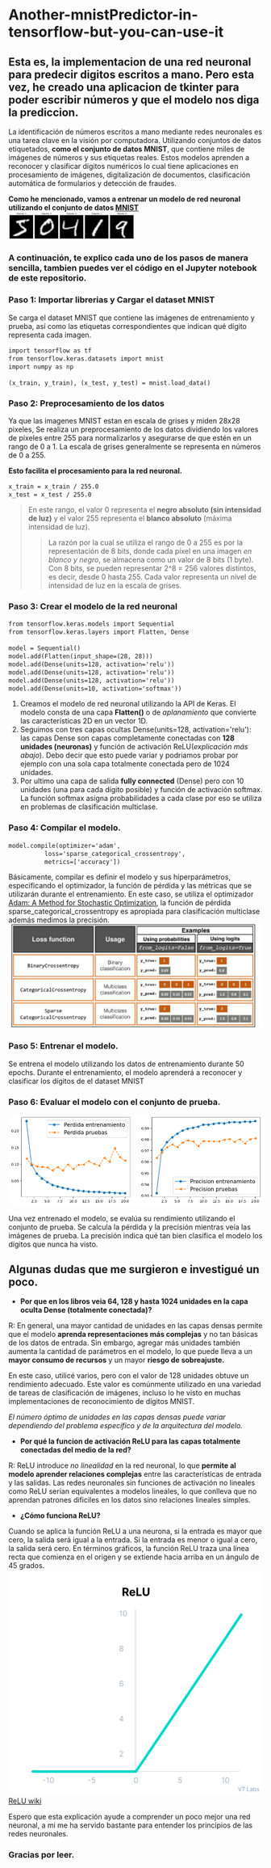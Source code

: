 # Another-mnistPredictor-in-tensorflow-but-you-can-use-it

## Esta es, la implementacion de una red neuronal para predecir digitos escritos a mano. Pero esta vez, he creado una aplicacion de tkinter para poder escribir números y que el modelo nos diga la prediccion.

La identificación de números escritos a mano mediante redes neuronales es una tarea clave en la visión por computadora. Utilizando conjuntos de datos etiquetados, **como el conjunto de datos MNIST**, que contiene miles de imágenes de números y sus etiquetas reales. Estos modelos aprenden a reconocer y clasificar dígitos numéricos lo cual tiene aplicaciones en procesamiento de imágenes, digitalización de documentos, clasificación automática de formularios y detección de fraudes.

**Como he mencionado, vamos a entrenar un modelo de red neuronal utilizando el conjunto de datos [MNIST](https://datascience.eu/es/procesamiento-del-lenguaje-natural/base-de-datos-del-mnist/#:~:text=la%20base%20de%20datos%20del,sistemas%20de%20manejo%20de%20im%C3%A1genes.)**
<img src="media/mnist.png" alt="Numero 5 de MNIST" style="width:250px;">


### A continuación, te explico cada uno de los pasos de manera sencilla, tambien puedes ver el código en el Jupyter notebook de este repositorio.

### Paso 1: Importar librerias y Cargar el dataset MNIST

Se carga el dataset MNIST que contiene las imágenes de entrenamiento y prueba, así como las etiquetas correspondientes que indican qué dígito representa cada imagen.

    import tensorflow as tf
    from tensorflow.keras.datasets import mnist
    import numpy as np
  
    (x_train, y_train), (x_test, y_test) = mnist.load_data()

### Paso 2: Preprocesamiento de los datos

Ya que las imagenes MNIST estan en escala de grises y miden 28x28 pixeles, Se realiza un preprocesamiento de los datos dividiendo los valores de píxeles entre 255 para normalizarlos y asegurarse de que estén en un rango de 0 a 1. La escala de grises generalmente se representa en números de 0 a 255.

**Esto facilita el procesamiento para la red neuronal.**

    x_train = x_train / 255.0 
    x_test = x_test / 255.0

> En este rango, el valor 0 representa el **negro absoluto (sin intensidad de luz)** y el valor 255 representa el **blanco absoluto** (máxima intensidad de luz).
>> La razón por la cual se utiliza el rango de 0 a 255 es por la representación de 8 bits, donde cada píxel en una imagen _en blanco y negro_, se almacena como un valor de 8 bits (1 byte). Con 8 bits, se pueden representar 2^8 = 256 valores distintos, es decir, desde 0 hasta 255. Cada valor representa un nivel de intensidad de luz en la escala de grises.

### Paso 3: Crear el modelo de la red neuronal

    from tensorflow.keras.models import Sequential
    from tensorflow.keras.layers import Flatten, Dense
    
    model = Sequential()
    model.add(Flatten(input_shape=(28, 28)))
    model.add(Dense(units=128, activation='relu'))
    model.add(Dense(units=128, activation='relu'))
    model.add(Dense(units=128, activation='relu'))
    model.add(Dense(units=10, activation='softmax'))
    
1. Creamos el modelo de red neuronal utilizando la API de Keras. El modelo consta de una capa **Flatten()** o de _aplanamiento_ que convierte las características 2D en un vector 1D. 
2. Seguimos con tres capas ocultas Dense(units=128, activation='relu'): las capas Dense son capas completamente conectadas con **128 unidades (neuronas)** y función de activación ReLU(_explicación más abajo_). Debo decir que esto puede variar y podriamos probar por ejemplo con una sola capa totalmente conectada pero de 1024 unidades.
3. Por ultimo una capa de salida **fully connected** (Dense) pero con 10 unidades (una para cada dígito posible) y función de activación softmax. La función softmax asigna probabilidades a cada clase por eso se utiliza en problemas de clasificación multiclase.

### Paso 4: Compilar el modelo.

    model.compile(optimizer='adam',
              loss='sparse_categorical_crossentropy',
              metrics=['accuracy'])
              
Básicamente, compilar es definir el modelo y sus hiperparámetros, especificando el optimizador, la función de pérdida y las métricas que se utilizarán durante el entrenamiento. En este caso, se utiliza el optimizador [Adam: A Method for Stochastic Optimization](https://arxiv.org/abs/1412.6980), la función de pérdida sparse_categorical_crossentropy es apropiada para clasificación multiclase además medimos la precisión.
![Funcion de perdida](media/loss.png)

### Paso 5: Entrenar el modelo.
Se entrena el modelo utilizando los datos de entrenamiento durante 50 epochs. Durante el entrenamiento, el modelo aprenderá a reconocer y clasificar los dígitos de el dataset MNIST

### Paso 6: Evaluar el modelo con el conjunto de prueba.

![Grafica de perdida y precision](media/grafica.png)

Una vez entrenado el modelo, se evalúa su rendimiento utilizando el conjunto de prueba. Se calcula la pérdida y la precisión mientras veía las imágenes de prueba. La precisión indica qué tan bien clasifica el modelo los dígitos que nunca ha visto.

## Algunas dudas que me surgieron e investigué un poco.

- **Por que en los libros veia 64, 128 y hasta 1024 unidades en la capa oculta Dense (totalmente conectada)?**

R: En general, una mayor cantidad de unidades en las capas densas permite que el modelo **aprenda representaciones más complejas** y no tan básicas de los datos de entrada. Sin embargo, agregar más unidades también aumenta la cantidad de parámetros en el modelo, lo que puede lleva a un **mayor consumo de recursos** y un mayor **riesgo de sobreajuste.**

En este caso, utilicé varios, pero con el valor de 128 unidades obtuve un rendimiento adecuado. Este valor es comúnmente utilizado en una variedad de tareas de clasificación de imágenes, incluso lo he visto en muchas implementaciones de reconocimiento de dígitos MNIST.

_El número óptimo de unidades en las capas densas puede variar dependiendo del problema específico y de la arquitectura del modelo._

- **Por qué la funcion de activación ReLU para las capas totalmente conectadas del medio de la red?**

R: ReLU introduce _no linealidad_ en la red neuronal, lo que **permite al modelo aprender relaciones complejas** entre las características de entrada y las salidas. Las redes neuronales sin funciones de activación no lineales como ReLU serían equivalentes a modelos lineales, lo que conlleva que no aprendan patrones dificiles en los datos sino relaciones lineales simples.

- **¿Cómo funciona ReLU?**

Cuando se aplica la función ReLU a una neurona, si la entrada es mayor que cero, la salida será igual a la entrada. Si la entrada es menor o igual a cero, la salida será cero. En términos gráficos, la función ReLU traza una línea recta que comienza en el origen y se extiende hacia arriba en un ángulo de 45 grados.
![ReLU](media/relu.jpg) 
[ReLU wiki](https://es.wikipedia.org/wiki/Rectificador_(redes_neuronales))

Espero que esta explicación ayude a comprender un poco mejor una red neuronal, a mi me ha servido bastante para entender los principios de las redes neuronales.

### Gracias por leer.


